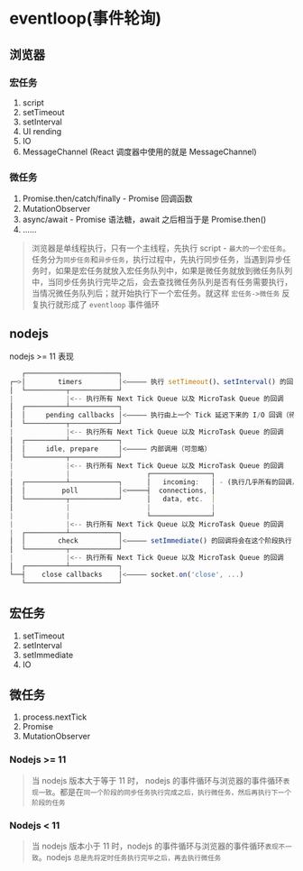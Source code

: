 # eventloop(事件轮询)

## 浏览器

### 宏任务

1. script
2. setTimeout
3. setInterval
4. UI rending
5. IO
6. MessageChannel (React 调度器中使用的就是 MessageChannel)

### 微任务

1. Promise.then/catch/finally - Promise 回调函数
2. MutationObserver
3. async/await - Promise 语法糖，await 之后相当于是 Promise.then()
4. ......

> 浏览器是单线程执行，只有一个主线程，先执行 script - `最大的一个宏任务`。任务分为`同步任务`和`异步任务`，执行过程中，先执行同步任务，当遇到异步任务时，如果是宏任务就放入宏任务队列中，如果是微任务就放到微任务队列中，当同步任务执行完毕之后，会去查找微任务队列是否有任务需要执行，当情况微任务队列后；就开始执行下一个宏任务。就这样 `宏任务->微任务` 反复执行就形成了 `eventloop` 事件循环

## nodejs

nodejs >= 11 表现

```javascript
   ┌───────────────────────┐
┌─>│        timers         │<————— 执行 setTimeout()、setInterval() 的回调
│  └──────────┬────────────┘
|             |<-- 执行所有 Next Tick Queue 以及 MicroTask Queue 的回调
│  ┌──────────┴────────────┐
│  │     pending callbacks │<————— 执行由上一个 Tick 延迟下来的 I/O 回调（待完善，可忽略）
│  └──────────┬────────────┘
|             |<-- 执行所有 Next Tick Queue 以及 MicroTask Queue 的回调
│  ┌──────────┴────────────┐
│  │     idle, prepare     │<————— 内部调用（可忽略）
│  └──────────┬────────────┘
|             |<-- 执行所有 Next Tick Queue 以及 MicroTask Queue 的回调
|             |                   ┌───────────────┐
│  ┌──────────┴────────────┐      │   incoming:   │ - (执行几乎所有的回调，除了 close callbacks 以及 timers 调度的回调和 setImmediate() 调度的回调，在恰当的时机将会阻塞在此阶段)
│  │         poll          │<─────┤  connections, │
│  └──────────┬────────────┘      │   data, etc.  │
│             |                   |               |
|             |                   └───────────────┘
|             |<-- 执行所有 Next Tick Queue 以及 MicroTask Queue 的回调
|  ┌──────────┴────────────┐
│  │        check          │<————— setImmediate() 的回调将会在这个阶段执行
│  └──────────┬────────────┘
|             |<-- 执行所有 Next Tick Queue 以及 MicroTask Queue 的回调
│  ┌──────────┴────────────┐
└──┤    close callbacks    │<————— socket.on('close', ...)
   └───────────────────────┘
```

## 宏任务

1. setTimeout
2. setInterval
3. setImmediate
4. IO

## 微任务

1. process.nextTick
2. Promise
3. MutationObserver

### Nodejs >= 11

> 当 nodejs 版本大于等于 11 时， nodejs 的事件循环与浏览器的事件循环`表现一致`。都是在`同一个阶段的同步任务执行完成之后，执行微任务，然后再执行下一个阶段的任务`

### Nodejs < 11

> 当 nodejs 版本小于 11 时，nodejs 的事件循环与浏览器的事件循环`表现不一致`。nodejs `总是先将定时任务执行完毕之后，再去执行微任务`
